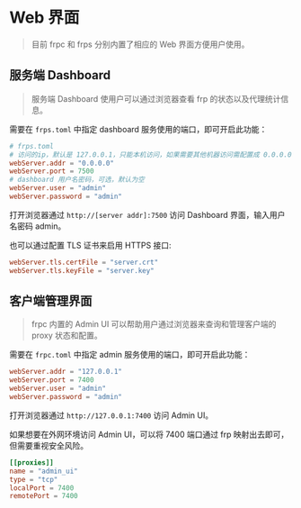 # Web 界面

> 目前 frpc 和 frps 分别内置了相应的 Web 界面方便用户使用。

## 服务端 Dashboard

> 服务端 Dashboard 使用户可以通过浏览器查看 frp 的状态以及代理统计信息。

需要在 `frps.toml` 中指定 dashboard 服务使用的端口，即可开启此功能：

```toml
# frps.toml
# 访问的ip，默认是 127.0.0.1，只能本机访问，如果需要其他机器访问需配置成 0.0.0.0
webServer.addr = "0.0.0.0"
webServer.port = 7500
# dashboard 用户名密码，可选，默认为空
webServer.user = "admin"
webServer.password = "admin"
```

打开浏览器通过 `http://[server addr]:7500` 访问 Dashboard 界面，输入用户名密码 admin。

也可以通过配置 TLS 证书来启用 HTTPS 接口:

```toml
webServer.tls.certFile = "server.crt"
webServer.tls.keyFile = "server.key"
```

## 客户端管理界面

> frpc 内置的 Admin UI 可以帮助用户通过浏览器来查询和管理客户端的 proxy 状态和配置。

需要在 `frpc.toml` 中指定 admin 服务使用的端口，即可开启此功能：

```toml
webServer.addr = "127.0.0.1"
webServer.port = 7400
webServer.user = "admin"
webServer.password = "admin"
```

打开浏览器通过 `http://127.0.0.1:7400` 访问 Admin UI。

如果想要在外网环境访问 Admin UI，可以将 7400 端口通过 frp 映射出去即可，但需要重视安全风险。

```toml
[[proxies]]
name = "admin_ui"
type = "tcp"
localPort = 7400
remotePort = 7400
```